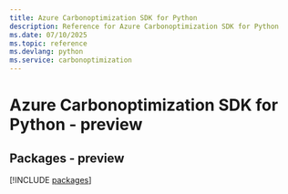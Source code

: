 ```yaml
---
title: Azure Carbonoptimization SDK for Python
description: Reference for Azure Carbonoptimization SDK for Python
ms.date: 07/10/2025
ms.topic: reference
ms.devlang: python
ms.service: carbonoptimization
---
```

# Azure Carbonoptimization SDK for Python - preview
## Packages - preview
[!INCLUDE [packages](carbonoptimization-index.md)]